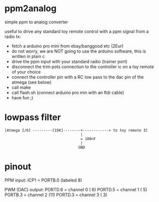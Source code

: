 # ppm2analog
simple ppm to analog converter

useful to drive any standard toy remote control with a ppm signal from a radio tx:

* fetch a arduino pro mini from ebay/banggood etc (2Eur)
* do not worry, we are NOT going to use the arduino software, this is written in plain c
* drive the ppm input with your standard radio (trainer port)
* disconnect the trim pots connection to the controller ic on a toy remote of your choice
* connect the controller pin with a RC low pass to the dac pin of the atmega (see below)
* call make
* call flash.sh (connect arduino pro min with an ftdi cable)
* have fun ;)

# lowpass filter

```
[Atmega I/O] ---------[15K]--------+------------> to toy remote IC
                                   |
                                   = 100nF
                                   |
                                  GND
```

# pinout

PPM input: 
ICP1 = PORTB.0 (labeled 8)

PWM (DAC) output:
PORTD.6 = channel 0 ( 6)
PORTD.5 = channel 1 ( 5)
PORTB.3 = channel 2 (11)
PORTD.3 = channel 3 ( 3)



